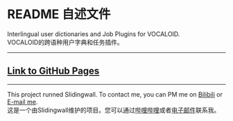 # README 自述文件
Interlingual user dictionaries and Job Plugins for VOCALOID.   
VOCALOID的跨语种用户字典和任务插件。
***
##  [Link to GitHub Pages](https://slidingwall.github.io/vocaloid-dictionaries)
***
This project runned Slidingwall. To contact me, you can PM me on [Bilibili](https://space.bilibili.com/141232009) or [E-mail me](mailto:slidingwall@outlook.com).   
这是一个由Slidingwall维护的项目。您可以通过[哔哩哔哩](https://space.bilibili.com/141232009)或者[电子邮件](mailto:slidingwall@outlook.com)联系我。
